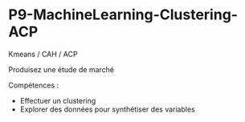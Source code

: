 # P9-MachineLearning-Clustering-ACP
Kmeans / CAH / ACP

Produisez une étude de marché

Compétences :
- Effectuer un clustering 
- Explorer des données pour synthétiser des variables

